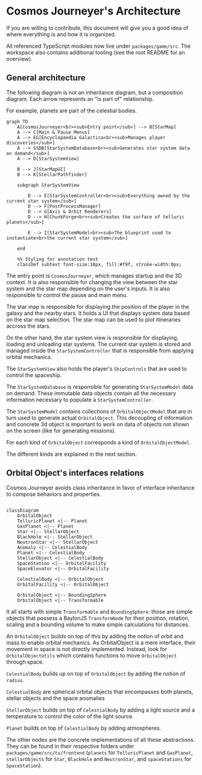 # Cosmos Journeyer's Architecture

If you are willing to contribute, this document will give you a good idea of where everything is and how it is organized.

All referenced TypeScript modules now live under `packages/game/src`. The workspace also contains additional tooling (see the root README for an overview).

## General architecture

The following diagram is not an inheritance diagram, but a composition diagram. Each arrow represents an "is part of" relationship.

For example, planets are part of the celestial bodies.

```mermaid
graph TD
    A[CosmosJourneyer<br><sub>Entry point</sub>] --> B[StarMap]
    A --> C[Main & Pause Menus]
    A --> EG[Encyclopaedia Galactica<br><sub>Manages player discoveries</sub>]
    A --> SSDB[StarSystemDatabase<br><sub>Generates star system data on demand</sub>]
    A --> D[StarSystemView]

    B --> J[StarMapUI]
    B --> K[StellarPathfinder]

    subgraph StarSystemView

        D --> E[StarSystemController<br><sub>Everything owned by the current star system</sub>]
        D --> F[PostProcessManager]
        D --> G[Axis & Orbit Renderers]
        D --> H[ChunkForge<br><sub>Creates the surface of telluric planets</sub>]

        E --> I[StarSystemModel<br><sub>The blueprint used to instantiate<br>the current star system</sub>]

    end

    %% Styling for annotation text
    classDef subtext font-size:10px, fill:#f9f, stroke-width:0px;

```

The entry point is `CosmosJourneyer`, which manages startup and the 3D context. It is also responsible for changing the view between the star system and the star map depending on the user's inputs. It is also responsible to control the pause and main menu.

The star map is responsible for displaying the position of the player in the galaxy and the nearby stars. It holds a UI that displays system data based on the star map selection. The star map can be used to plot itineraries accross the stars.

On the other hand, the star system view is responsible for displaying, loading and unloading star systems. The current star system is stored and managed inside the `StarSystemController` that is responsible from applying orbital mechanics.

The `StarSystemView` also holds the player's `ShipControls` that are used to control the spaceship.

The `StarSystemDatabase` is responsible for generating `StarSystemModel` data on demand. These immutable data objects contain all the necessary information necessary to populate a `StarSystemController`.

The `StarSystemModel` contains collections of `OrbitalObjectModel` that are in turn used to generate actual `OrbitalObject`. This decoupling of information and concrete 3d object is important to work on data of objects not shown on the screen (like for generating missions).

For each kind of `OrbitalObject` corresponds a kind of `OrbitalObjectModel`.

The different kinds are explained in the next section.

## Orbital Object's interfaces relations

Cosmos Journeyer avoids class inheritance in favor of interface inheritance to compose behaviors and properties.

```mermaid

classDiagram
    OrbitalObject
    TelluricPlanet <|-- Planet
    GasPlanet <|-- Planet
    Star <|-- StellarObject
    BlackHole <|-- StellarObject
    NeutronStar <|-- StellarObject
    Anomaly <|-- CelestialBody
    Planet <|-- CelestialBody
    StellarObject <|-- CelestialBody
    SpaceStation <|-- OrbitalFacility
    SpaceElevator <|-- OrbitalFacility

    CelestialBody <|-- OrbitalObject
    OrbitalFacility <|-- OrbitalObject

    OrbitalObject <|-- BoundingSphere
    OrbitalObject <|-- Transformable

```

It all starts with simple `Transformable` and `BoundingSphere`:
those are simple objects that possess a BaylonJS `TransformNode` for their position, rotation, scaling and a bounding volume to make simple calculations for distances.

An `OrbitalObject` builds on top of this by adding the notion of orbit and mass to enable orbital mechanics. As OrbitalObject is a mere interface, their movement in space is not directly implemented. Instead, look for `OrbitalObjectUtils` which contains functions to move `OrbitalObject` through space.

`CelestialBody` builds up on top of `OrbitalObject` by adding the notion of `radius`.

`CelestialBody` are spherical orbital objects that encompasses both planets, stellar objects and the space anomalies

`StellarObject` builds on top of `CelestialBody` by adding a light source and a temperature to control the color of the light source.

`Planet` builds on top of `CelestialBody` by adding atmospheres.

The other nodes are the concrete implementations of all these abstractions.
They can be found in their respective folders under `packages/game/src/ts/frontend` (`planets` for `TelluricPlanet` and `GasPlanet`, `stellarObjects` for `Star`, `BlackHole` and `NeutronStar`, and `spaceStations` for `SpaceStation`).
